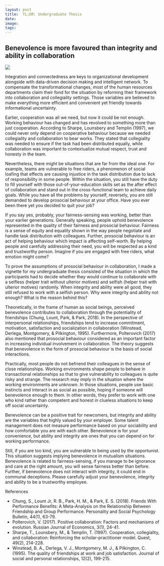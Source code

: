```yaml
---
layout: post
title:  TL;DR: Undergraduate Thesis
date:   
image: 
tags:   
---
```

## Benevolence is more favoured than integrity and ability in collaboration
<img src= "https://media.licdn.com/dms/image/C5112AQEiKwzU2ww6TA/article-cover_image-shrink_720_1280/0/1540386207128?e=1676505600&v=beta&t=TlmgtUOptPcX3e-jw30YHCs9KQKDhdk_gJv37PSHwM8"> </img>

Integration and connectedness are keys to organizational development alongside with data-driven decision making and intelligent network. To compensate the transformational changes, most of the human resources departments claim their fond for the situation by reforming their framework into collaboration and collegiality settings. Those variables are believed to make everything more efficient and convenient yet friendly towards informational uncertainty.

Earlier, cooperation was all we need, but now it could be not enough. Working behaviour has changed and has revolved to something more than just cooperation. According to Sharpe, Lounsbery and Templin (1997), we could never only depend on cooperative behaviour because we needed collegiality and collaboration to bear works. They stated that collegiality was needed to ensure if the task had been distributed equally, while collaboration was important to contextualize mutual respect, trust and honesty in the team.

Nevertheless, there might be situations that are far from the ideal one. For example, teams are vulnerable to free riders, a phenomenon of social loafing that effects are causing injustice in the task distribution due to lack of responsibility in some people. Within the situation, you still have the duty to fill yourself with those out-of-your-education skills set as the after effect of collaboration and stand out in the cross-functional team to achieve daily goals. While you have all the problems by yourself, reversely, you are still demanded to develop prosocial behaviour at your office. Have you ever been there yet you decided to quit your job?

If you say yes, probably, your fairness-sensing was working, better than your earlier generations. Generally speaking, people uphold benevolence represented in the quality of their fairness and prosocial behaviour. Fairness is a sense of equity and equality shown in the way people negotiate and handle task distribution with colleagues. Further, prosocial behaviour is an act of helping behaviour which impact is affecting self-worth. By helping people and carefully addressing their need, you will be respected as a kind and trustworthy person. Imagine if you are engaged with free riders, what emotion might come?

To prove the assumptions of prosocial behaviour in collaboration, I made a vignette for my undergraduate thesis consisted of the situation in which the participants had to decide whether they would continue to collaborate with a selfless (helper trait without ulterior motives) and selfish (helper trait with ulterior motives) randomly. When integrity and ability were all good, they still refused to work with a selfish person. Why were integrity and ability not enough? What is the reason behind this?

Theoretically, in the frame of human as social beings, perceived benevolence contributes to collaboration through the potentiality of friendships (Chung, Lount, Park, & Park, 2018). In the perspective of interpersonal relationships, friendships tend to increase commitment, motivation, satisfaction and socialization in collaboration (Winstead, Derlega, Montgomery, & Pilkington, 1995). Furthermore, Polterovich (2017) also mentioned that prosocial behaviour considered as an important factor in increasing individual involvement in collaboration. The theory suggests that benevolence in the form of prosocial behaviour is the basis of social interactions.

Practically, most people do not befriend their colleagues in the sense of close relationships. Working environments shape people to behave in transactional relationships so that to give vulnerability to colleagues is quite risky and strange. The research may imply in the situation where the working environments are unknown. In those situations, people use basic instincts and interact in as social as possible, hoping if someone will benevolence enough to them. In other words, they prefer to work with one who kind rather than competent and honest in clueless situations to keep off social uncertainty.

Benevolence can be a positive trait for newcomers, but integrity and ability are the variables that highly valued by your employer. Some talent management does not measure performance based on your sociability and how comfortable you are with each other. Benevolence is for your convenience, but ability and integrity are ones that you can depend on for working performance.

Still, if you are too kind, you are vulnerable to being used by the opportunist. This situation suggests implying benevolence in mutualism situations. Benevolence is related to fairness-sensing, if you manage to be ignorance and care at the right amount, you will sense fairness better than before. Further, if benevolence does not interact with integrity, it could end in communal deceptions. Please carefully adjust your benevolence, integrity and ability to be a trustworthy employee.

References

- Chung, S., Lount Jr, R. B., Park, H. M., & Park, E. S. (2018). Friends With Performance Benefits: A Meta-Analysis on the Relationship Between Friendship and Group Performance. Personality and Social Psychology Bulletin, 44(1), 63-79.
- Polterovich, V. (2017). Positive collaboration: Factors and mechanisms of evolution. Russian Journal of Economics, 3(1), 24-41.
- Sharpe, T., Lounsbery, M., & Templin, T. (1997). Cooperation, collegiality, and collaboration: Reinforcing the scholar-practitioner model. Quest, 49(2), 214-228.
- Winstead, B. A., Derlega, V. J., Montgomery, M. J., & Pilkington, C. (1995). The quality of friendships at work and job satisfaction. Journal of social and personal relationships, 12(2), 199-215.
